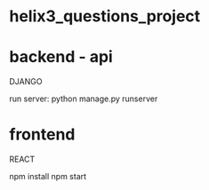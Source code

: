 # helix3_questions_project

# backend - api

DJANGO

run server: python manage.py runserver


# frontend

REACT

npm install
npm start

